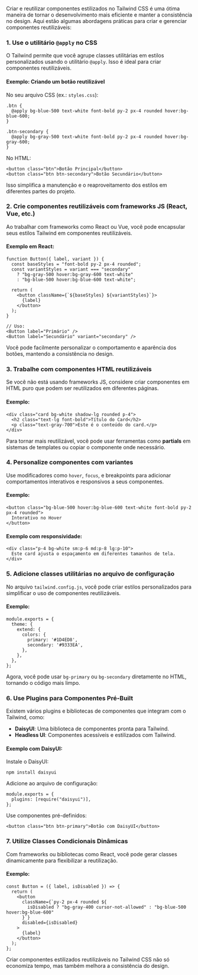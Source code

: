 Criar e reutilizar componentes estilizados no Tailwind CSS é uma ótima maneira de tornar o desenvolvimento mais eficiente e manter a consistência no design. Aqui estão algumas abordagens práticas para criar e gerenciar componentes reutilizáveis:

### **1. Use o utilitário** `@apply` **no CSS**

O Tailwind permite que você agrupe classes utilitárias em estilos personalizados usando o utilitário `@apply`. Isso é ideal para criar componentes reutilizáveis.

#### **Exemplo**: Criando um botão reutilizável

No seu arquivo CSS (ex.: `styles.css`):

```
.btn {
  @apply bg-blue-500 text-white font-bold py-2 px-4 rounded hover:bg-blue-600;
}

.btn-secondary {
  @apply bg-gray-500 text-white font-bold py-2 px-4 rounded hover:bg-gray-600;
}
```

No HTML:

```
<button class="btn">Botão Principal</button>
<button class="btn btn-secondary">Botão Secundário</button>
```

Isso simplifica a manutenção e o reaproveitamento dos estilos em diferentes partes do projeto.

### **2. Crie componentes reutilizáveis com frameworks JS (React, Vue, etc.)**

Ao trabalhar com frameworks como React ou Vue, você pode encapsular seus estilos Tailwind em componentes reutilizáveis.

#### **Exemplo em React**:

```
function Button({ label, variant }) {
  const baseStyles = "font-bold py-2 px-4 rounded";
  const variantStyles = variant === "secondary" 
    ? "bg-gray-500 hover:bg-gray-600 text-white" 
    : "bg-blue-500 hover:bg-blue-600 text-white";

  return (
    <button className={`${baseStyles} ${variantStyles}`}>
      {label}
    </button>
  );
}

// Uso:
<Button label="Primário" />
<Button label="Secundário" variant="secondary" />
```

Você pode facilmente personalizar o comportamento e aparência dos botões, mantendo a consistência no design.

### **3. Trabalhe com componentes HTML reutilizáveis**

Se você não está usando frameworks JS, considere criar componentes em HTML puro que podem ser reutilizados em diferentes páginas.

#### **Exemplo**:

```
<div class="card bg-white shadow-lg rounded p-4">
  <h2 class="text-lg font-bold">Título do Card</h2>
  <p class="text-gray-700">Este é o conteúdo do card.</p>
</div>
```

Para tornar mais reutilizável, você pode usar ferramentas como **partials** em sistemas de templates ou copiar o componente onde necessário.

### **4. Personalize componentes com variantes**

Use modificadores como `hover`, `focus`, e breakpoints para adicionar comportamentos interativos e responsivos a seus componentes.

#### **Exemplo**:

```
<button class="bg-blue-500 hover:bg-blue-600 text-white font-bold py-2 px-4 rounded">
  Interativo no Hover
</button>
```

#### **Exemplo com responsividade**:

```
<div class="p-4 bg-white sm:p-6 md:p-8 lg:p-10">
  Este card ajusta o espaçamento em diferentes tamanhos de tela.
</div>
```

### **5. Adicione classes utilitárias no arquivo de configuração**

No arquivo `tailwind.config.js`, você pode criar estilos personalizados para simplificar o uso de componentes reutilizáveis.

#### **Exemplo**:

```
module.exports = {
  theme: {
    extend: {
      colors: {
        primary: '#1D4ED8',
        secondary: '#9333EA',
      },
    },
  },
};
```

Agora, você pode usar `bg-primary` ou `bg-secondary` diretamente no HTML, tornando o código mais limpo.

### **6. Use Plugins para Componentes Pré-Built**

Existem vários plugins e bibliotecas de componentes que integram com o Tailwind, como:
- **DaisyUI**: Uma biblioteca de componentes pronta para Tailwind.
- **Headless UI**: Componentes acessíveis e estilizados com Tailwind.

#### **Exemplo com DaisyUI**:

Instale o DaisyUI:

```
npm install daisyui
```

Adicione ao arquivo de configuração:

```
module.exports = {
  plugins: [require("daisyui")],
};
```

Use componentes pré-definidos:

```
<button class="btn btn-primary">Botão com DaisyUI</button>
```

### **7. Utilize Classes Condicionais Dinâmicas**

Com frameworks ou bibliotecas como React, você pode gerar classes dinamicamente para flexibilizar a reutilização.

#### **Exemplo**:

```
const Button = ({ label, isDisabled }) => {
  return (
    <button
      className={`py-2 px-4 rounded ${
        isDisabled ? "bg-gray-400 cursor-not-allowed" : "bg-blue-500 hover:bg-blue-600"
      }`}
      disabled={isDisabled}
    >
      {label}
    </button>
  );
};
```

Criar componentes estilizados reutilizáveis no Tailwind CSS não só economiza tempo, mas também melhora a consistência do design.



